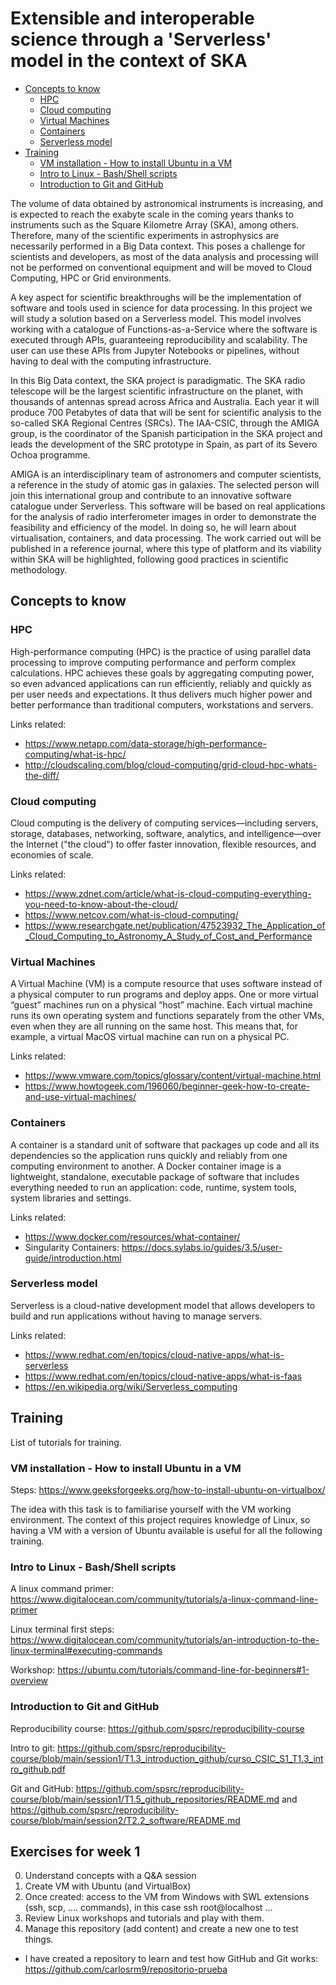 # Extensible and interoperable science through a 'Serverless' model in the context of SKA

  * [Concepts to know](#concepts-to-know)
    + [HPC](#hpc)
    + [Cloud computing](#cloud-computing)
    + [Virtual Machines](#virtual-machines)
    + [Containers](#containers)
    + [Serverless model](#serverless-model)
  * [Training](#training)
    + [VM installation - How to install Ubuntu in a VM](#vm-installation---how-to-install-ubuntu-in-a-vm)
    + [Intro to Linux - Bash/Shell scripts](#intro-to-linux---bash-shell-scripts)
    + [Introduction to Git and GitHub](#introduction-to-git-and-github)


The volume of data obtained by astronomical instruments is increasing, and is expected to reach the exabyte scale in the coming years thanks to instruments such as the Square Kilometre Array (SKA), among others. Therefore, many of the scientific experiments in astrophysics are necessarily performed in a Big Data context. This poses a challenge for scientists and developers, as most of the data analysis and processing will not be performed on conventional equipment and will be moved to Cloud Computing, HPC or Grid environments. 

A key aspect for scientific breakthroughs will be the implementation of software and tools used in science for data processing. In this project we will study a solution based on a Serverless model. This model involves working with a catalogue of Functions-as-a-Service where the software is executed through APIs, guaranteeing reproducibility and scalability. The user can use these APIs from Jupyter Notebooks or pipelines, without having to deal with the computing infrastructure.

In this Big Data context, the SKA project is paradigmatic. The SKA radio telescope will be the largest scientific infrastructure on the planet, with thousands of antennas spread across Africa and Australia.  Each year it will produce 700 Petabytes of data that will be sent for scientific analysis to the so-called SKA Regional Centres (SRCs). The IAA-CSIC, through the AMIGA group, is the coordinator of the Spanish participation in the SKA project and leads the development of the SRC prototype in Spain, as part of its Severo Ochoa programme.

AMIGA is an interdisciplinary team of astronomers and computer scientists, a reference in the study of atomic gas in galaxies. The selected person will join this international group and contribute to an innovative software catalogue under Serverless. This software will be based on real applications for the analysis of radio interferometer images in order to demonstrate the feasibility and efficiency of the model. In doing so, he will learn about virtualisation, containers, and data processing. The work carried out will be published in a reference journal, where this type of platform and its viability within SKA will be highlighted, following good practices in scientific methodology.

## Concepts to know

### HPC

High-performance computing (HPC) is the practice of using parallel data processing to improve computing performance and perform complex calculations. HPC achieves these goals by aggregating computing power, so even advanced applications can run efficiently, reliably and quickly as per user needs and expectations. It thus delivers much higher power and better performance than traditional computers, workstations and servers.

Links related: 
- https://www.netapp.com/data-storage/high-performance-computing/what-is-hpc/
- http://cloudscaling.com/blog/cloud-computing/grid-cloud-hpc-whats-the-diff/

### Cloud computing

Cloud computing is the delivery of computing services—including servers, storage, databases, networking, software, analytics, and intelligence—over the Internet ("the cloud") to offer faster innovation, flexible resources, and economies of scale.

Links related:
- https://www.zdnet.com/article/what-is-cloud-computing-everything-you-need-to-know-about-the-cloud/
- https://www.netcov.com/what-is-cloud-computing/
- https://www.researchgate.net/publication/47523932_The_Application_of_Cloud_Computing_to_Astronomy_A_Study_of_Cost_and_Performance


### Virtual Machines

A Virtual Machine (VM) is a compute resource that uses software instead of a physical computer to run programs and deploy apps. One or more virtual “guest” machines run on a physical “host” machine.  Each virtual machine runs its own operating system and functions separately from the other VMs, even when they are all running on the same host. This means that, for example, a virtual MacOS virtual machine can run on a physical PC. 

Links related:
- https://www.vmware.com/topics/glossary/content/virtual-machine.html
- https://www.howtogeek.com/196060/beginner-geek-how-to-create-and-use-virtual-machines/

### Containers

A container is a standard unit of software that packages up code and all its dependencies so the application runs quickly and reliably from one computing environment to another. A Docker container image is a lightweight, standalone, executable package of software that includes everything needed to run an application: code, runtime, system tools, system libraries and settings.

Links related:
- https://www.docker.com/resources/what-container/
- Singularity Containers: https://docs.sylabs.io/guides/3.5/user-guide/introduction.html

### Serverless model

Serverless is a cloud-native development model that allows developers to build and run applications without having to manage servers.

Links related:
- https://www.redhat.com/en/topics/cloud-native-apps/what-is-serverless
- https://www.redhat.com/en/topics/cloud-native-apps/what-is-faas
- https://en.wikipedia.org/wiki/Serverless_computing

## Training

List of tutorials for training.

### VM installation - How to install Ubuntu in a VM

Steps: https://www.geeksforgeeks.org/how-to-install-ubuntu-on-virtualbox/

The idea with this task is to familiarise yourself with the VM working environment.  The context of this project requires knowledge of Linux, so having a VM with a version of Ubuntu available is useful for all the following training.

### Intro to Linux - Bash/Shell scripts

A linux command primer: https://www.digitalocean.com/community/tutorials/a-linux-command-line-primer

Linux terminal first steps: https://www.digitalocean.com/community/tutorials/an-introduction-to-the-linux-terminal#executing-commands

Workshop: https://ubuntu.com/tutorials/command-line-for-beginners#1-overview

### Introduction to Git and GitHub

Reproducibility course: https://github.com/spsrc/reproducibility-course

Intro to git: https://github.com/spsrc/reproducibility-course/blob/main/session1/T1.3_introduction_github/curso_CSIC_S1_T1.3_intro_github.pdf

Git and GitHub: https://github.com/spsrc/reproducibility-course/blob/main/session1/T1.5_github_repositories/README.md and https://github.com/spsrc/reproducibility-course/blob/main/session2/T2.2_software/README.md

## Exercises for week 1

0. Understand concepts with a Q&A session
1. Create VM with Ubuntu (and VirtualBox)
2. Once created: access to the VM from Windows with SWL extensions (ssh, scp, .... commands), in this case ssh root@localhost ...
3. Review Linux workshops and tutorials and play with them.
4. Manage this repository (add content) and create a new one to test things.
- I have created a repository to learn and test how GitHub and Git works: https://github.com/carlosrm9/repositorio-prueba 




